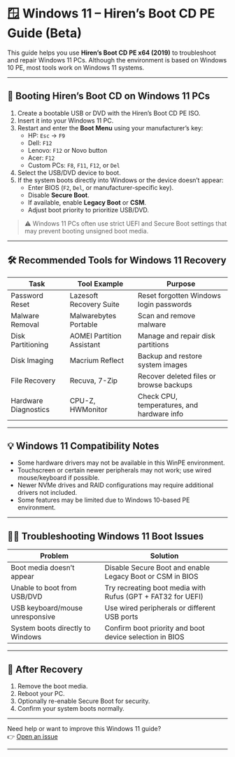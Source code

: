 # 🪟 Windows 11 – Hiren’s Boot CD PE Guide (Beta)

This guide helps you use **Hiren’s Boot CD PE x64 (2019)** to troubleshoot and repair Windows 11 PCs. Although the environment is based on Windows 10 PE, most tools work on Windows 11 systems.

---

## 🔁 Booting Hiren’s Boot CD on Windows 11 PCs

1. Create a bootable USB or DVD with the Hiren’s Boot CD PE ISO.
2. Insert it into your Windows 11 PC.
3. Restart and enter the **Boot Menu** using your manufacturer’s key:
   - HP: `Esc` → `F9`
   - Dell: `F12`
   - Lenovo: `F12` or Novo button
   - Acer: `F12`
   - Custom PCs: `F8`, `F11`, `F12`, or `Del`
4. Select the USB/DVD device to boot.
5. If the system boots directly into Windows or the device doesn’t appear:
   - Enter BIOS (`F2`, `Del`, or manufacturer-specific key).
   - Disable **Secure Boot**.
   - If available, enable **Legacy Boot** or **CSM**.
   - Adjust boot priority to prioritize USB/DVD.

> ⚠️ Windows 11 PCs often use strict UEFI and Secure Boot settings that may prevent booting unsigned boot media.

---

## 🛠️ Recommended Tools for Windows 11 Recovery

| Task                     | Tool Example                  | Purpose                                   |
|--------------------------|-------------------------------|-------------------------------------------|
| Password Reset           | Lazesoft Recovery Suite        | Reset forgotten Windows login passwords   |
| Malware Removal          | Malwarebytes Portable          | Scan and remove malware                    |
| Disk Partitioning        | AOMEI Partition Assistant      | Manage and repair disk partitions          |
| Disk Imaging             | Macrium Reflect                | Backup and restore system images           |
| File Recovery            | Recuva, 7-Zip                 | Recover deleted files or browse backups   |
| Hardware Diagnostics     | CPU-Z, HWMonitor              | Check CPU, temperatures, and hardware info|

---

## 💡 Windows 11 Compatibility Notes

- Some hardware drivers may not be available in this WinPE environment.
- Touchscreen or certain newer peripherals may not work; use wired mouse/keyboard if possible.
- Newer NVMe drives and RAID configurations may require additional drivers not included.
- Some features may be limited due to Windows 10-based PE environment.

---

## 🧑‍🔧 Troubleshooting Windows 11 Boot Issues

| Problem                        | Solution                                                   |
|-------------------------------|------------------------------------------------------------|
| Boot media doesn’t appear      | Disable Secure Boot and enable Legacy Boot or CSM in BIOS  |
| Unable to boot from USB/DVD    | Try recreating boot media with Rufus (GPT + FAT32 for UEFI)|
| USB keyboard/mouse unresponsive| Use wired peripherals or different USB ports               |
| System boots directly to Windows| Confirm boot priority and boot device selection in BIOS   |

---

## 🧼 After Recovery

1. Remove the boot media.
2. Reboot your PC.
3. Optionally re-enable Secure Boot for security.
4. Confirm your system boots normally.

---

Need help or want to improve this Windows 11 guide?  
👉 [Open an issue](https://github.com/4troDev/repair-windows-with-hirens/issues)

---

